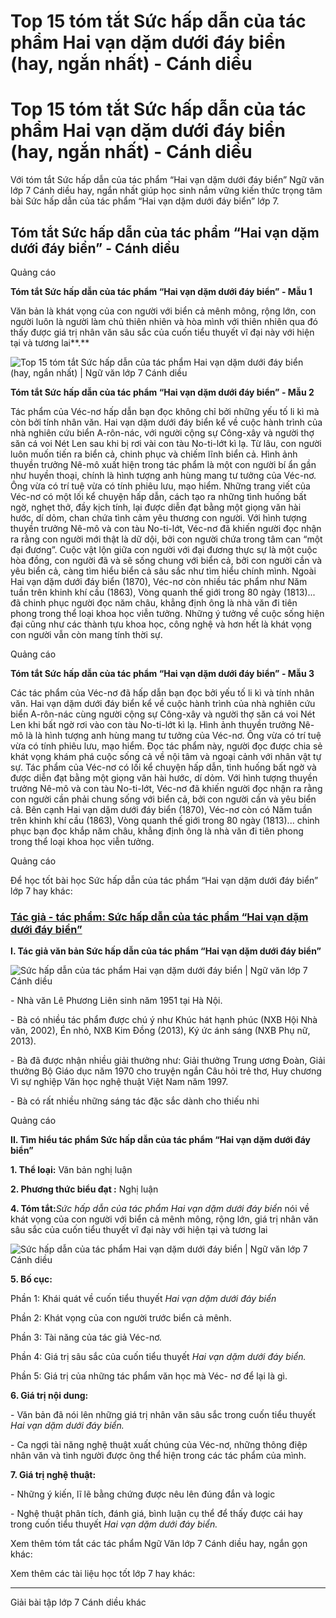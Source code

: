 # Top 15 tóm tắt Sức hấp dẫn của tác phẩm Hai vạn dặm dưới đáy biển (hay, ngắn nhất) - Cánh diều

# Top 15 tóm tắt Sức hấp dẫn của tác phẩm Hai vạn dặm dưới đáy biển (hay, ngắn nhất) - Cánh diều

Với tóm tắt Sức hấp dẫn của tác phẩm “Hai vạn dặm dưới đáy biển” Ngữ văn lớp 7 Cánh diều hay, ngắn nhất giúp học sinh nắm vững kiến thức trọng tâm bài Sức hấp dẫn của tác phẩm “Hai vạn dặm dưới đáy biển” lớp 7.

## Tóm tắt Sức hấp dẫn của tác phẩm “Hai vạn dặm dưới đáy biển” - Cánh diều

Quảng cáo

**Tóm tắt Sức hấp dẫn của tác phẩm “Hai vạn dặm dưới đáy biển” - Mẫu 1**

Văn bản là khát vọng của con người với biển cả mênh mông, rộng lớn, con người luôn là người làm chủ thiên nhiên và hòa mình với thiên nhiên qua đó thấy được giá trị nhân văn sâu sắc của cuốn tiểu thuyết vĩ đại này với hiện tại và tương lai**.**

![Top 15 tóm tắt Sức hấp dẫn của tác phẩm Hai vạn dặm dưới đáy biển \(hay, ngắn nhất\) | Ngữ văn lớp 7 Cánh diều](https://vietjack.com/soan-van-lop-7-cd/images/tom-tat-suc-hap-dan-cua-tac-pham-hai-van-dam-duoi-day-bien.PNG)

**Tóm tắt Sức hấp dẫn của tác phẩm “Hai vạn dặm dưới đáy biển” - Mẫu 2**

Tác phẩm của Véc-nơ hấp dẫn bạn đọc không chỉ bởi những yếu tố li kì mà còn bởi tính nhân văn. Hai vạn dặm dưới đáy biển kể về cuộc hành trình của nhà nghiên cứu biển A-rôn-nác, với người cộng sự Công-xây và người thợ săn cá voi Nét Len sau khi bị rơi vài con tàu No-ti-lớt kì lạ. Từ lâu, con người luôn muốn tiến ra biển cả, chinh phục và chiếm lĩnh biển cả. Hình ảnh thuyền trưởng Nê-mô xuất hiện trong tác phẩm là một con người bí ẩn gần như huyền thoại, chính là hình tượng anh hùng mang tư tưởng của Véc-nơ. Ông vừa có trí tuệ vừa có tính phiêu lưu, mạo hiểm. Những trang viết của Véc-nơ có một lối kể chuyện hấp dẫn, cách tạo ra những tình huống bất ngờ, nghẹt thở, đầy kịch tính, lại được diễn đạt bằng một giọng văn hài hước, dí dỏm, chan chứa tình cảm yêu thương con người. Với hình tượng thuyền trưởng Nê-mô và con tàu No-ti-lớt, Véc-nơ đã khiến người đọc nhận ra rằng con người mới thật là dữ dội, bởi con người chứa trong tâm can “một đại đương”. Cuộc vật lộn giữa con người với đại đương thực sự là một cuộc hòa đồng, con người đã và sẽ sống chung với biển cả, bởi con người cần và yêu biển cả, càng tìm hiểu biển cả sâu sắc như tìm hiểu chính mình. Ngoài Hai vạn dặm dưới đáy biển (1870), Véc-nơ còn nhiều tác phẩm như Năm tuần trên khinh khí cầu (1863), Vòng quanh thế giới trong 80 ngày (1813)... đã chinh phục người đọc năm châu, khẳng định ông là nhà văn đi tiên phong trong thể loại khoa học viễn tưởng. Những ý tưởng về cuộc sống hiện đại cũng như các thành tựu khoa học, công nghệ và hơn hết là khát vọng con người vẫn còn mang tính thời sự.

Quảng cáo

**Tóm tắt Sức hấp dẫn của tác phẩm “Hai vạn dặm dưới đáy biển” - Mẫu 3**

Các tác phẩm của Véc-nơ đã hấp dẫn bạn đọc bởi yếu tố li kì và tính nhân văn. Hai vạn dặm dưới đáy biển kể về cuộc hành trình của nhà nghiên cứu biển A-rôn-nác cùng người cộng sự Công-xây và người thợ săn cá voi Nét Len khi bất ngờ rơi vào con tàu No-ti-lớt kì lạ. Hình ảnh thuyền trưởng Nê-mô là là hình tượng anh hùng mang tư tưởng của Véc-nơ. Ông vừa có trí tuệ vừa có tính phiêu lưu, mạo hiểm. Đọc tác phẩm này, người đọc được chia sẻ khát vọng khám phá cuộc sống cả về nội tâm và ngoại cảnh với nhân vật tự sự. Tác phẩm của Véc-nơ có lối kể chuyện hấp dẫn, tình huống bất ngờ và được diễn đạt bằng một giọng văn hài hước, dí dỏm. Với hình tượng thuyền trưởng Nê-mô và con tàu No-ti-lớt, Véc-nơ đã khiến người đọc nhận ra rằng con người cần phải chung sống với biển cả, bởi con người cần và yêu biển cả. Bên cạnh Hai vạn dặm dưới đáy biển (1870), Véc-nơ còn có Năm tuần trên khinh khí cầu (1863), Vòng quanh thế giới trong 80 ngày (1813)... chinh phục bạn đọc khắp năm châu, khẳng định ông là nhà văn đi tiên phong trong thể loại khoa học viễn tưởng.

Quảng cáo

Để học tốt bài học Sức hấp dẫn của tác phẩm “Hai vạn dặm dưới đáy biển” lớp 7 hay khác:

### [**Tác giả - tác phẩm: Sức hấp dẫn của tác phẩm “Hai vạn dặm dưới đáy biển”**](https://vietjack.com/soan-van-lop-7-cd/tac-gia-tac-pham-suc-hap-dan-cua-tac-pham-hai-van-dam-duoi-day-bien.jsp)

**I. Tác giả văn bản Sức hấp dẫn của tác phẩm “Hai vạn dặm dưới đáy biển”**

![Sức hấp dẫn của tác phẩm Hai vạn dặm dưới đáy biển | Ngữ văn lớp 7 Cánh diều](https://vietjack.com/soan-van-lop-7-cd/images/tac-gia-tac-pham-suc-hap-dan-cua-tac-pham-hai-van-dam-duoi-day-bien.PNG)

\- Nhà văn Lê Phương Liên sinh năm 1951 tại Hà Nội. 

\- Bà có nhiều tác phẩm được chú ý như Khúc hát hạnh phúc (NXB Hội Nhà văn, 2002), Én nhỏ, NXB Kim Đồng (2013), Ký ức ánh sáng (NXB Phụ nữ, 2013).

\- Bà đã được nhận nhiều giải thưởng như: Giải thưởng Trung ương Đoàn, Giải thưởng Bộ Giáo dục năm 1970 cho truyện ngắn Câu hỏi trẻ thơ, Huy chương Vì sự nghiệp Văn học nghệ thuật Việt Nam năm 1997. 

\- Bà có rất nhiều những sáng tác đặc sắc dành cho thiếu nhi

Quảng cáo

**II. Tìm hiểu tác phẩm Sức hấp dẫn của tác phẩm “Hai vạn dặm dưới đáy biển”**

**1\. Thể loại:** Văn bản nghị luận

**2\. Phương thức biểu đạt :** Nghị luận

**4\. Tóm tắt:**_Sức hấp dẫn của tác phẩm Hai vạn dặm dưới đáy biển_ nói về khát vọng của con người với biển cả mênh mông, rộng lớn, giá trị nhân văn sâu sắc của cuốn tiểu thuyết vĩ đại này với hiện tại và tương lai 

![Sức hấp dẫn của tác phẩm Hai vạn dặm dưới đáy biển | Ngữ văn lớp 7 Cánh diều](https://vietjack.com/soan-van-lop-7-cd/images/tac-gia-tac-pham-suc-hap-dan-cua-tac-pham-hai-van-dam-duoi-day-bien-111.PNG)

**5\. Bố cục:**

Phần 1: Khái quát về cuốn tiểu thuyết _Hai vạn dặm dưới đáy biển_

Phần 2: Khát vọng của con người trước biển cả mênh.

Phần 3: Tài năng của tác giả Véc-nơ.

Phần 4: Giá trị sâu sắc của cuốn tiểu thuyết _Hai vạn dặm dưới đáy biển._

Phần 5: Giá trị của những tác phẩm văn học mà Véc- nơ để lại là gì.

**6\. Giá trị nội dung:**

\- Văn bản đã nói lên những giá trị nhân văn sâu sắc trong cuốn tiểu thuyết _Hai vạn dặm dưới đáy biển._

\- Ca ngợi tài năng nghệ thuật xuất chúng của Véc-nơ, những thông điệp nhân văn và tình người được ông thể hiện trong các tác phẩm của mình.

**7\. Giá trị nghệ thuật:**

\- Những ý kiến, lĩ lẽ bằng chứng được nêu lên đúng đắn và logic

\- Nghệ thuật phân tích, đánh giá, bình luận cụ thể để thấy được cái hay trong cuốn tiểu thuyết _Hai vạn dặm dưới đáy biển._

Xem thêm tóm tắt các tác phẩm Ngữ Văn lớp 7 Cánh diều hay, ngắn gọn khác:

Xem thêm các tài liệu học tốt lớp 7 hay khác:

* * *

Giải bài tập lớp 7 Cánh diều khác
